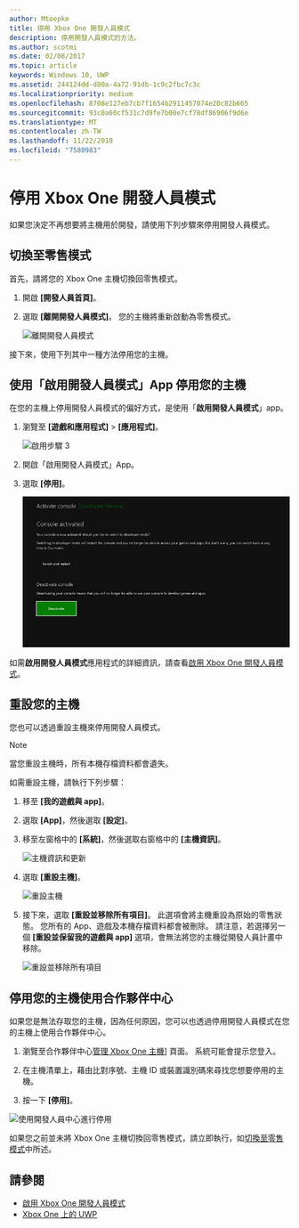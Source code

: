 ```yaml
---
author: Mtoepke
title: 停用 Xbox One 開發人員模式
description: 停用開發人員模式的方法。
ms.author: scotmi
ms.date: 02/08/2017
ms.topic: article
keywords: Windows 10, UWP
ms.assetid: 244124dd-d80a-4a72-91db-1c9c2fbc7c3c
ms.localizationpriority: medium
ms.openlocfilehash: 8708e127eb7cb7f1654b2911457074e20c82b665
ms.sourcegitcommit: 93c0a60cf531c7d9fe7b00e7cf78df86906f9d6e
ms.translationtype: MT
ms.contentlocale: zh-TW
ms.lasthandoff: 11/22/2018
ms.locfileid: "7580983"
---
```

# <a name="xbox-one-developer-mode-deactivation"></a>停用 Xbox One 開發人員模式

如果您決定不再想要將主機用於開發，請使用下列步驟來停用開發人員模式。

## <a name="switch-to-retail-mode"></a>切換至零售模式

首先，請將您的 Xbox One 主機切換回零售模式。

1. 開啟 **\[開發人員首頁\]**。

2. 選取 **\[離開開發人員模式\]**。  您的主機將重新啟動為零售模式。  

   ![離開開發人員模式](images/devkit-deactivation-1.png)

接下來，使用下列其中一種方法停用您的主機。

## <a name="deactivate-your-console-using-the-dev-mode-activation-app"></a>使用「啟用開發人員模式」App 停用您的主機

在您的主機上停用開發人員模式的偏好方式，是使用「**啟用開發人員模式**」app。 

1. 瀏覽至 **\[遊戲和應用程式\]** > **\[應用程式\]**。
  
   ![啟用步驟 3](images/devkit-deactivation-5.png)    
   
2.  開啟「啟用開發人員模式」App。

3.  選取 **\[停用\]**。
  
    ![停用主機](images/deactivation-app.png)

如需**啟用開發人員模式**應用程式的詳細資訊，請查看[啟用 Xbox One 開發人員模式](devkit-activation.md)。 

## <a name="reset-your-console"></a>重設您的主機

您也可以透過重設主機來停用開發人員模式。  

> [!NOTE]
> 當您重設主機時，所有本機存檔資料都會遺失。

如需重設主機，請執行下列步驟：

1.  移至 **\[我的遊戲與 app\]**。

2.  選取 **\[App\]**，然後選取 **\[設定\]**。

3.  移至左窗格中的 **\[系統\]**，然後選取右窗格中的 **\[主機資訊\]**。   
   
    ![主機資訊和更新](images/devkit-deactivation-2.png)  
    
4.  選取 **\[重設主機\]**。
    
    ![重設主機](images/devkit-deactivation-3.png)
    
5.  接下來，選取 **\[重設並移除所有項目\]**。 此選項會將主機重設為原始的零售狀態。  您所有的 App、遊戲及本機存檔資料都會被刪除。 請注意，若選擇另一個 **\[重設並保留我的遊戲與 app\]** 選項，會無法將您的主機從開發人員計畫中移除。  
   
    ![重設並移除所有項目](images/devkit-deactivation-4.png)

## <a name="deactivate-your-console-using-partner-center"></a>停用您的主機使用合作夥伴中心

如果您是無法存取您的主機，因為任何原因，您可以也透過停用開發人員模式在您的主機上使用合作夥伴中心。

1. 瀏覽至合作夥伴中心[管理 Xbox One 主機](https://partner.microsoft.com/xboxdevices)] 頁面。 系統可能會提示您登入。

2. 在主機清單上，藉由比對序號、主機 ID 或裝置識別碼來尋找您想要停用的主機。  

3. 按一下 **\[停用\]**。  
  
![使用開發人員中心進行停用](images/devkit-deactivation-6.png)

如果您之前並未將 Xbox One 主機切換回零售模式，請立即執行，如[切換至零售模式](#switch-to-retail-mode)中所述。

## <a name="see-also"></a>請參閱
- [啟用 Xbox One 開發人員模式](devkit-activation.md)
- [Xbox One 上的 UWP](index.md)
